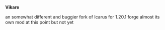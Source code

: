 **Vikare**

an somewhat different and buggier fork of Icarus for 1.20.1 forge
almost its own mod at this point but not yet
